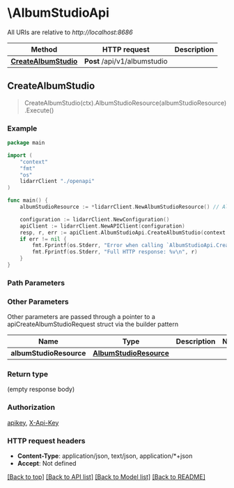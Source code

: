 # \AlbumStudioApi

All URIs are relative to *http://localhost:8686*

Method | HTTP request | Description
------------- | ------------- | -------------
[**CreateAlbumStudio**](AlbumStudioApi.md#CreateAlbumStudio) | **Post** /api/v1/albumstudio | 



## CreateAlbumStudio

> CreateAlbumStudio(ctx).AlbumStudioResource(albumStudioResource).Execute()



### Example

```go
package main

import (
    "context"
    "fmt"
    "os"
    lidarrClient "./openapi"
)

func main() {
    albumStudioResource := *lidarrClient.NewAlbumStudioResource() // AlbumStudioResource |  (optional)

    configuration := lidarrClient.NewConfiguration()
    apiClient := lidarrClient.NewAPIClient(configuration)
    resp, r, err := apiClient.AlbumStudioApi.CreateAlbumStudio(context.Background()).AlbumStudioResource(albumStudioResource).Execute()
    if err != nil {
        fmt.Fprintf(os.Stderr, "Error when calling `AlbumStudioApi.CreateAlbumStudio``: %v\n", err)
        fmt.Fprintf(os.Stderr, "Full HTTP response: %v\n", r)
    }
}
```

### Path Parameters



### Other Parameters

Other parameters are passed through a pointer to a apiCreateAlbumStudioRequest struct via the builder pattern


Name | Type | Description  | Notes
------------- | ------------- | ------------- | -------------
 **albumStudioResource** | [**AlbumStudioResource**](AlbumStudioResource.md) |  | 

### Return type

 (empty response body)

### Authorization

[apikey](../README.md#apikey), [X-Api-Key](../README.md#X-Api-Key)

### HTTP request headers

- **Content-Type**: application/json, text/json, application/*+json
- **Accept**: Not defined

[[Back to top]](#) [[Back to API list]](../README.md#documentation-for-api-endpoints)
[[Back to Model list]](../README.md#documentation-for-models)
[[Back to README]](../README.md)

